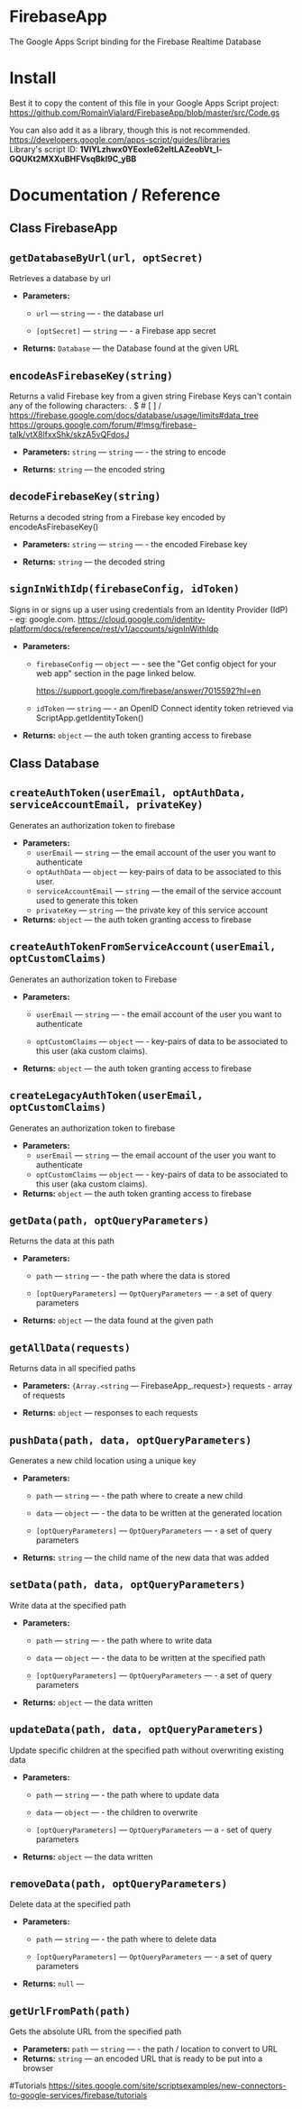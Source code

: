
# FirebaseApp
The Google Apps Script binding for the Firebase Realtime Database

# Install
Best it to copy the content of this file in your Google Apps Script project:
https://github.com/RomainVialard/FirebaseApp/blob/master/src/Code.gs

You can also add it as a library, though this is not recommended.  
https://developers.google.com/apps-script/guides/libraries  
Library's script ID: **1VlYLzhwx0YEoxIe62eItLAZeobVt_l-GQUKt2MXXuBHFVsqBkl9C_yBB**


# Documentation / Reference

## Class FirebaseApp

## `getDatabaseByUrl(url, optSecret)`

Retrieves a database by url

 * **Parameters:**
   * `url` — `string` — - the database url
   * `[optSecret]` — `string` — - a Firebase app secret

     <p>
 * **Returns:** `Database` — the Database found at the given URL


## `encodeAsFirebaseKey(string)`

Returns a valid Firebase key from a given string Firebase Keys can't contain any of the following characters: . $ # [ ] / https://firebase.google.com/docs/database/usage/limits#data_tree https://groups.google.com/forum/#!msg/firebase-talk/vtX8lfxxShk/skzA5vQFdosJ

 * **Parameters:** `string` — `string` — - the string to encode

     <p>
 * **Returns:** `string` — the encoded string

## `decodeFirebaseKey(string)`

Returns a decoded string from a Firebase key encoded by encodeAsFirebaseKey()

 * **Parameters:** `string` — `string` — - the encoded Firebase key

     <p>
 * **Returns:** `string` — the decoded string

## `signInWithIdp(firebaseConfig, idToken)`

Signs in or signs up a user using credentials from an Identity Provider (IdP) - eg: google.com. https://cloud.google.com/identity-platform/docs/reference/rest/v1/accounts/signInWithIdp

 * **Parameters:**
   * `firebaseConfig` — `object` — - see the "Get config object for your web app" section in the page linked below.

     https://support.google.com/firebase/answer/7015592?hl=en
   * `idToken` — `string` — - an OpenID Connect identity token retrieved via ScriptApp.getIdentityToken()
 * **Returns:** `object` — the auth token granting access to firebase

## Class Database
## `createAuthToken(userEmail, optAuthData, serviceAccountEmail, privateKey)`

Generates an authorization token to firebase

 * **Parameters:**
   * `userEmail` — `string` — the email account of the user you want to authenticate
   * `optAuthData` — `object` — key-pairs of data to be associated to this user.
   * `serviceAccountEmail` — `string` — the email of the service account used to generate this token
   * `privateKey` — `string` — the private key of this service account
 * **Returns:** `object` — the auth token granting access to firebase

## `createAuthTokenFromServiceAccount(userEmail, optCustomClaims)`

Generates an authorization token to Firebase

 * **Parameters:**
   * `userEmail` — `string` — - the email account of the user you want to authenticate
   * `optCustomClaims` — `object` — - key-pairs of data to be associated to this user (aka custom claims).

     <p>
 * **Returns:** `object` — the auth token granting access to firebase

## `createLegacyAuthToken(userEmail, optCustomClaims)`

Generates an authorization token to firebase

 * **Parameters:**
   * `userEmail` — `string` — the email account of the user you want to authenticate
   * `optCustomClaims` — `object` — - key-pairs of data to be associated to this user (aka custom claims).
 * **Returns:** `object` — the auth token granting access to firebase

## `getData(path, optQueryParameters)`

Returns the data at this path

 * **Parameters:**
   * `path` — `string` — - the path where the data is stored
   * `[optQueryParameters]` — `OptQueryParameters` — - a set of query parameters

     <p>
 * **Returns:** `object` — the data found at the given path

## `getAllData(requests)`

Returns data in all specified paths

 * **Parameters:** `{Array.<string` — FirebaseApp_.request>} requests - array of requests

     <p>
 * **Returns:** `object` — responses to each requests

## `pushData(path, data, optQueryParameters)`

Generates a new child location using a unique key

 * **Parameters:**
   * `path` — `string` — - the path where to create a new child
   * `data` — `object` — - the data to be written at the generated location
   * `[optQueryParameters]` — `OptQueryParameters` — - a set of query parameters

     <p>
 * **Returns:** `string` — the child name of the new data that was added

## `setData(path, data, optQueryParameters)`

Write data at the specified path

 * **Parameters:**
   * `path` — `string` — - the path where to write data
   * `data` — `object` — - the data to be written at the specified path
   * `[optQueryParameters]` — `OptQueryParameters` — - a set of query parameters

     <p>
 * **Returns:** `object` — the data written

## `updateData(path, data, optQueryParameters)`

Update specific children at the specified path without overwriting existing data

 * **Parameters:**
   * `path` — `string` — - the path where to update data
   * `data` — `object` — - the children to overwrite
   * `[optQueryParameters]` — `OptQueryParameters` — a - set of query parameters

     <p>
 * **Returns:** `object` — the data written

## `removeData(path, optQueryParameters)`

Delete data at the specified path

 * **Parameters:**
   * `path` — `string` — - the path where to delete data
   * `[optQueryParameters]` — `OptQueryParameters` — - a set of query parameters

     <p>
 * **Returns:** `null` — 

## `getUrlFromPath(path)`

Gets the absolute URL from the specified path

 * **Parameters:** `path` — `string` — - the path / location to convert to URL
 * **Returns:** `string` — an encoded URL that is ready to be put into a browser

#Tutorials
https://sites.google.com/site/scriptsexamples/new-connectors-to-google-services/firebase/tutorials
